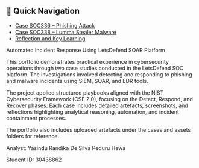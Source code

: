 ## 🔗 Quick Navigation
- [Case SOC336 – Phishing Attack](./cases/soc336/SOC336.md)
- [Case SOC338 – Lumma Stealer Malware](./cases/soc338/SOC338.md)
- [Reflection and Key Learning](.assets/docs/reflection.md)

Automated Incident Response Using LetsDefend SOAR Platform

This portfolio demonstrates practical experience in cybersecurity operations through two case studies conducted in the LetsDefend SOC platform. The investigations involved detecting and responding to phishing and malware incidents using SIEM, SOAR, and EDR tools.

The project applied structured playbooks aligned with the NIST Cybersecurity Framework (CSF 2.0), focusing on the Detect, Respond, and Recover phases. Each case includes detailed artefacts, screenshots, and reflections highlighting analytical reasoning, automation, and incident containment processes.

The portfolio also includes uploaded artefacts under the cases and assets folders for reference.

Analyst: Yasindu Randika De Silva Peduru Hewa

Student ID: 30438862
